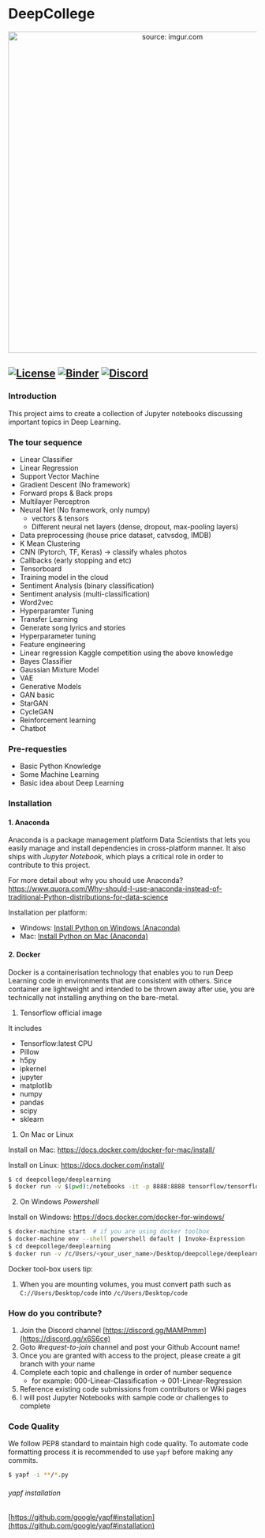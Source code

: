 # DeepCollege

<p align="center">
<a href="https://i.imgur.com/OE479F3.png"><img width="650" src="https://i.imgur.com/OE479F3.png" title="source: imgur.com" /></a>
</p>

[![License](https://img.shields.io/badge/License-Apache%202.0-blue.svg)](https://opensource.org/licenses/Apache-2.0)
[![Binder](https://mybinder.org/badge.svg)](https://mybinder.org/v2/gh/deepcollege/deeplearning/master)
[![Discord](https://img.shields.io/discord/102860784329052160.svg)](https://discord.gg/MAMPnmm)
----

### Introduction

This project aims to create a collection of Jupyter notebooks discussing important topics in Deep Learning.

### The tour sequence

- Linear Classifier
- Linear Regression
- Support Vector Machine
- Gradient Descent (No framework)
- Forward props & Back props
- Multilayer Perceptron
- Neural Net (No framework, only numpy)
   - vectors & tensors
   - Different neural net layers (dense, dropout, max-pooling layers)
- Data preprocessing (house price dataset, catvsdog, IMDB)
- K Mean Clustering
- CNN (Pytorch, TF, Keras) -> classify whales photos
- Callbacks (early stopping and etc)
- Tensorboard
- Training model in the cloud
- Sentiment Analysis (binary classification)
- Sentiment analysis (multi-classification)
- Word2vec
- Hyperparamter Tuning
- Transfer Learning
- Generate song lyrics and stories
- Hyperparameter tuning
- Feature engineering
- Linear regression Kaggle competition using the above knowledge
- Bayes Classifier
- Gaussian Mixture Model
- VAE
- Generative Models
- GAN basic
- StarGAN
- CycleGAN
- Reinforcement learning
- Chatbot

### Pre-requesties

- Basic Python Knowledge
- Some Machine Learning
- Basic idea about Deep Learning

### Installation

#### 1. Anaconda

Anaconda is a package management platform Data Scientists that lets you easily manage and install dependencies in 
cross-platform manner. It also ships with *Jupyter Notebook*, which plays a critical role in order to contribute to this
project.

For more detail about why you should use Anaconda? https://www.quora.com/Why-should-I-use-anaconda-instead-of-traditional-Python-distributions-for-data-science

Installation per platform:
- Windows: [Install Python on Windows (Anaconda)](https://medium.com/@GalarnykMichael/install-python-on-windows-anaconda-c63c7c3d1444)
- Mac: [Install Python on Mac (Anaconda)](https://medium.com/@GalarnykMichael/install-python-on-mac-anaconda-ccd9f2014072)

#### 2. Docker

Docker is a containerisation technology that enables you to run 
Deep Learning code in environments that are consistent with others. 
Since container are lightweight and intended to be thrown away 
after use, you are technically not installing anything on the 
bare-metal.

1. Tensorflow official image

It includes

- Tensorflow:latest CPU
- Pillow
- h5py
- ipkernel
- jupyter
- matplotlib
- numpy
- pandas
- scipy
- sklearn

1. On Mac or Linux

Install on Mac: https://docs.docker.com/docker-for-mac/install/

Install on Linux: https://docs.docker.com/install/

```sh
$ cd deepcollege/deeplearning
$ docker run -v $(pwd):/notebooks -it -p 8888:8888 tensorflow/tensorflow
```

2. On Windows *Powershell*

Install on Windows: https://docs.docker.com/docker-for-windows/

```sh
$ docker-machine start  # if you are using docker toolbox
$ docker-machine env --shell powershell default | Invoke-Expression
$ cd deepcollege/deeplearning
$ docker run -v /c/Users/<your_user_name>/Desktop/deepcollege/deeplearning:/notebooks -it -p 8888:8888 gcr.io/tensorflow/tensorflow
```


Docker tool-box users tip:
1. When you are mounting volumes, you must convert 
path such as `C://Users/Desktop/code` into `/c/Users/Desktop/code`

### How do you contribute?

1. Join the Discord channel [https://discord.gg/MAMPnmm](https://discord.gg/x6S6ce)
2. Goto _#request-to-join_ channel and post your Github Account name!
3. Once you are granted with access to the project, please create a git branch with your name
4. Complete each topic and challenge in order of number sequence
   - for example: 000-Linear-Classification -> 001-Linear-Regression
5. Reference existing code submissions from contributors or Wiki pages
6. I will post Jupyter Notebooks with sample code or challenges to complete


### Code Quality

We follow PEP8 standard to maintain high code quality. To automate code formatting process
it is recommended to use `yapf` before making any commits. 


```bash
$ yapf -i **/*.py
```

###### yapf installation

[https://github.com/google/yapf#installation](https://github.com/google/yapf#installation)
